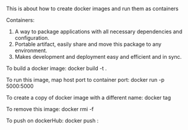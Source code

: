 This is about how to create docker images and run them as containers

Containers:

1. A way to package applications with all necessary dependencies and configuration.
2. Portable artifact, easily share and move this package to any environment.
3. Makes development and deployment easy and efficient and in sync.

To build a docker image:
docker build -t <image-name> .

To run this image, map host port to container port:
docker run -p 5000:5000 <image-name>

To create a copy of docker image with a different name:
docker tag <old-name> <new-name>

To remove this image:
docker rmi -f <name>

To push on dockerHub:
docker push <dockerhub-username> : <tag>